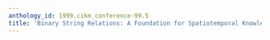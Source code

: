 ```yaml
---
anthology_id: 1999.cikm_conference-99.5
title: 'Binary String Relations: A Foundation for Spatiotemporal Knowledge Representation'
---
```

